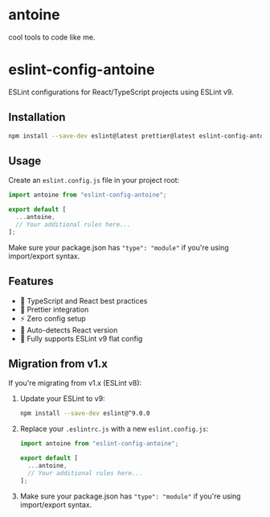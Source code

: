 # antoine

cool tools to code like me.

# eslint-config-antoine

ESLint configurations for React/TypeScript projects using ESLint v9.

## Installation

```bash
npm install --save-dev eslint@latest prettier@latest eslint-config-antoine@latest
```

## Usage

Create an `eslint.config.js` file in your project root:

```js
import antoine from "eslint-config-antoine";

export default [
  ...antoine,
  // Your additional rules here...
];
```

Make sure your package.json has `"type": "module"` if you're using import/export syntax.

## Features

- 🎯 TypeScript and React best practices
- 🎨 Prettier integration
- ⚡️ Zero config setup
- 🔄 Auto-detects React version
- 🚀 Fully supports ESLint v9 flat config

## Migration from v1.x

If you're migrating from v1.x (ESLint v8):

1. Update your ESLint to v9:
   ```bash
   npm install --save-dev eslint@^9.0.0
   ```

2. Replace your `.eslintrc.js` with a new `eslint.config.js`:
   ```js
   import antoine from "eslint-config-antoine";
   
   export default [
     ...antoine,
     // Your additional rules here...
   ];
   ```

3. Make sure your package.json has `"type": "module"` if you're using import/export syntax.